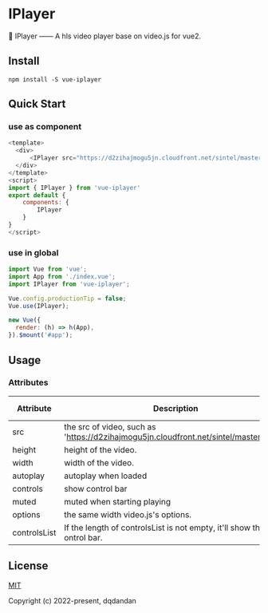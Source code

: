 # IPlayer

🤩 IPlayer —— A hls video player base on video.js for vue2.

## Install

```shell
npm install -S vue-iplayer
```

## Quick Start

### use as component

```js
<template>
  <div>
      <IPlayer src="https://d2zihajmogu5jn.cloudfront.net/sintel/master.m3u8"/>
  </div>
</template>
<script>
import { IPlayer } from 'vue-iplayer'
export default {
    components: {
        IPlayer
    }
}
</script>
```

### use in global

```js
import Vue from 'vue';
import App from './index.vue';
import IPlayer from 'vue-iplayer';

Vue.config.productionTip = false;
Vue.use(IPlayer);

new Vue({
  render: (h) => h(App),
}).$mount('#app');
```

## Usage

### Attributes

| Attribute    | Description                                                                          | Type    | Accepted Values | Default |
| ------------ | ------------------------------------------------------------------------------------ | ------- | --------------- | ------- |
| src          | the src of video, such as 'https://d2zihajmogu5jn.cloudfront.net/sintel/master.m3u8' | String  | —               | —       |
| height       | height of the video.                                                                 | String  | —               | 300     |
| width        | width of the video.                                                                  | String  | —               | 500     |
| autoplay     | autoplay when loaded                                                                 | Boolean | —               | true    |
| controls     | show control bar                                                                     | Boolean | —               | true    |
| muted        | muted when starting playing                                                          | Boolean | —               | true    |
| options      | the same width video.js's options.                                                   | Object  | —               | true    |
| controlsList | If the length of controlsList is not empty, it'll show the new ontrol bar.           | Array   | —               | []      |

## License

[MIT](https://opensource.org/licenses/MIT)

Copyright (c) 2022-present, dqdandan
